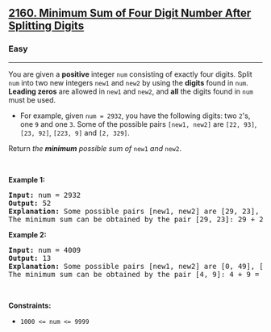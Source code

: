 <h2>
  <a
    href="https://leetcode.com/problems/minimum-sum-of-four-digit-number-after-splitting-digits/"
    >2160. Minimum Sum of Four Digit Number After Splitting Digits</a
  >
</h2>
<h3>Easy</h3>
<hr />
<div>
  <p>
    You are given a <strong>positive</strong> integer
    <code>num</code> consisting of exactly four digits. Split
    <code>num</code> into two new integers <code>new1</code> and
    <code>new2</code> by using the <strong>digits</strong> found in
    <code>num</code>. <strong>Leading zeros</strong> are allowed in
    <code>new1</code> and <code>new2</code>, and <strong>all</strong> the digits
    found in <code>num</code> must be used.
  </p>

  <ul>
    <li>
      For example, given <code>num = 2932</code>, you have the following digits:
      two <code>2</code>'s, one <code>9</code> and one <code>3</code>. Some of
      the possible pairs <code>[new1, new2]</code> are <code>[22, 93]</code>,
      <code>[23, 92]</code>, <code>[223, 9]</code> and <code>[2, 329]</code>.
    </li>
  </ul>

  <p>
    Return <em>the <strong>minimum</strong> possible sum of </em
    ><code>new1</code><em> and </em><code>new2</code>.
  </p>

  <p>&nbsp;</p>
  <p><strong class="example">Example 1:</strong></p>

  <pre><strong>Input:</strong> num = 2932
<strong>Output:</strong> 52
<strong>Explanation:</strong> Some possible pairs [new1, new2] are [29, 23], [223, 9], etc.
The minimum sum can be obtained by the pair [29, 23]: 29 + 23 = 52.
</pre>

  <p><strong class="example">Example 2:</strong></p>

  <pre><strong>Input:</strong> num = 4009
<strong>Output:</strong> 13
<strong>Explanation:</strong> Some possible pairs [new1, new2] are [0, 49], [490, 0], etc. 
The minimum sum can be obtained by the pair [4, 9]: 4 + 9 = 13.
</pre>

  <p>&nbsp;</p>
  <p><strong>Constraints:</strong></p>

  <ul>
    <li><code>1000 &lt;= num &lt;= 9999</code></li>
  </ul>
</div>
​
